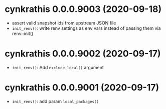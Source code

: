 # cynkrathis 0.0.0.9003 (2020-09-18)

- assert valid snapshot ids from upstream JSON file
- `init_renv()`: write renv settings as env vars instead of passing them via renv::init()


# cynkrathis 0.0.0.9002 (2020-09-17)

- `init_renv()`: Add `exclude_local()` argument


# cynkrathis 0.0.0.9001 (2020-09-17)

- `init_renv()`: add param `local_packages()`


